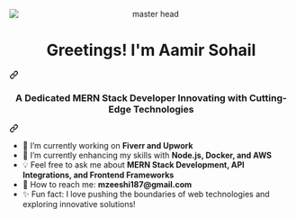 <p align="center">
  <img src="https://camo.githubusercontent.com/803226302ac9ed44d0caeadcaee81c6797400dc7b6da544bb78c80c59ebdfca3/68747470733a2f2f6d656469612e67697068792e636f6d2f6d656469612f7167515567674143335066763638377150432f67697068792e676966" 
       alt="master head" 
       style="max-width: 100%; display: block; margin: auto;">
</p>


<div class="markdown-heading" dir="auto"><h1 align="center" class="heading-element" dir="auto">
  Greetings! I'm Aamir Sohail
</h1><a id="user-content---greetings-im-zeeshan-tahir" class="anchor" aria-label="Permalink: 
  Greetings! I'm Aamir Sohail
" href="#--greetings-im-aamir-sohail"><svg class="octicon octicon-link" viewBox="0 0 16 16" version="1.1" width="16" height="16" aria-hidden="true"><path d="m7.775 3.275 1.25-1.25a3.5 3.5 0 1 1 4.95 4.95l-2.5 2.5a3.5 3.5 0 0 1-4.95 0 .751.751 0 0 1 .018-1.042.751.751 0 0 1 1.042-.018 1.998 1.998 0 0 0 2.83 0l2.5-2.5a2.002 2.002 0 0 0-2.83-2.83l-1.25 1.25a.751.751 0 0 1-1.042-.018.751.751 0 0 1-.018-1.042Zm-4.69 9.64a1.998 1.998 0 0 0 2.83 0l1.25-1.25a.751.751 0 0 1 1.042.018.751.751 0 0 1 .018 1.042l-1.25 1.25a3.5 3.5 0 1 1-4.95-4.95l2.5-2.5a3.5 3.5 0 0 1 4.95 0 .751.751 0 0 1-.018 1.042.751.751 0 0 1-1.042.018 1.998 1.998 0 0 0-2.83 0l-2.5 2.5a1.998 1.998 0 0 0 0 2.83Z"></path></svg></a></div>

<div class="markdown-heading" dir="auto"><h3 align="center" class="heading-element" dir="auto">
  A Dedicated MERN Stack Developer Innovating with Cutting-Edge Technologies
</h3><a id="user-content---a-dedicated-mern-stack-developer-innovating-with-cutting-edge-technologies" class="anchor" aria-label="Permalink: 
  A Dedicated MERN Stack Developer Innovating with Cutting-Edge Technologies
" href="#--a-dedicated-mern-stack-developer-innovating-with-cutting-edge-technologies"><svg class="octicon octicon-link" viewBox="0 0 16 16" version="1.1" width="16" height="16" aria-hidden="true"><path d="m7.775 3.275 1.25-1.25a3.5 3.5 0 1 1 4.95 4.95l-2.5 2.5a3.5 3.5 0 0 1-4.95 0 .751.751 0 0 1 .018-1.042.751.751 0 0 1 1.042-.018 1.998 1.998 0 0 0 2.83 0l2.5-2.5a2.002 2.002 0 0 0-2.83-2.83l-1.25 1.25a.751.751 0 0 1-1.042-.018.751.751 0 0 1-.018-1.042Zm-4.69 9.64a1.998 1.998 0 0 0 2.83 0l1.25-1.25a.751.751 0 0 1 1.042.018.751.751 0 0 1 .018 1.042l-1.25 1.25a3.5 3.5 0 1 1-4.95-4.95l2.5-2.5a3.5 3.5 0 0 1 4.95 0 .751.751 0 0 1-.018 1.042.751.751 0 0 1-1.042.018 1.998 1.998 0 0 0-2.83 0l-2.5 2.5a1.998 1.998 0 0 0 0 2.83Z"></path></svg></a></div>

<ul dir="auto">
  <li>🏢 I’m currently working on <strong>Fiverr and Upwork</strong></li>
  <li>🚀 I’m currently enhancing my skills with <strong>Node.js, Docker, and AWS</strong></li>
  <li>💡 Feel free to ask me about <strong>MERN Stack Development, API Integrations, and Frontend Frameworks</strong></li>
  <li>📧 How to reach me: <strong>mzeeshi187@gmail.com</strong></li>
  <li>✨ Fun fact: I love pushing the boundaries of web technologies and exploring innovative solutions!</li>
</ul>

 
